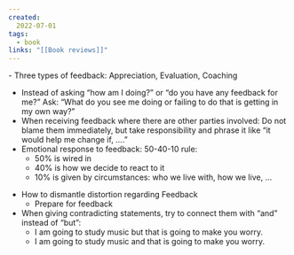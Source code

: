 ```yaml
---
created: 
  2022-07-01
tags:
  - book
links: "[[Book reviews]]"
---
```

﻿- Three types of feedback: Appreciation, Evaluation, Coaching
- Instead of asking “how am I doing?” or “do you have any feedback for me?” Ask: “What do you see me doing or failing to do that is getting in my own way?”
- When receiving feedback where there are other parties involved: Do not blame them immediately, but take responsibility and phrase it like “it would help me change if, ….”
- Emotional response to feedback: 50-40-10 rule:
	-  50% is wired in
	* 40% is how we decide to react to it
	* 10% is given by circumstances: who we live with, how we live, …
* How to dismantle distortion regarding Feedback
	* Prepare for feedback
* When giving contradicting statements, try to connect them with “and” instead of “but”: 
	* I am going to study music but that is going to make you worry.
	* I am going to study music and that is going to make you worry.
